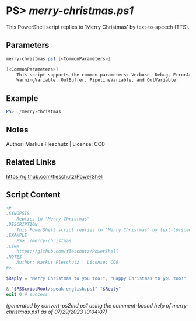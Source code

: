 PS> *merry-christmas.ps1*
====================

This PowerShell script replies to 'Merry Christmas' by text-to-speech (TTS).

Parameters
----------
```powershell
merry-christmas.ps1 [<CommonParameters>]

[<CommonParameters>]
    This script supports the common parameters: Verbose, Debug, ErrorAction, ErrorVariable, WarningAction, 
    WarningVariable, OutBuffer, PipelineVariable, and OutVariable.
```

Example
-------
```powershell
PS> ./merry-christmas

```

Notes
-----
Author: Markus Fleschutz | License: CC0

Related Links
-------------
https://github.com/fleschutz/PowerShell

Script Content
--------------
```powershell
<#
.SYNOPSIS
	Replies to "Merry Christmas"
.DESCRIPTION
	This PowerShell script replies to 'Merry Christmas' by text-to-speech (TTS).
.EXAMPLE
	PS> ./merry-christmas
.LINK
	https://github.com/fleschutz/PowerShell
.NOTES
	Author: Markus Fleschutz | License: CC0
#>

$Reply = "Merry Christmas to you too!", "Happy Christmas to you too!" | Get-Random

& "$PSScriptRoot/speak-english.ps1" "$Reply"
exit 0 # success
```

*(generated by convert-ps2md.ps1 using the comment-based help of merry-christmas.ps1 as of 07/29/2023 10:04:07)*

